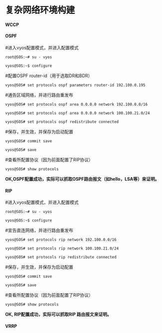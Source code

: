 # 复杂网络环境构建

#### WCCP

#### OSPF

\#进入vyos配置模式，并进入配置模式

`root@SOS:~# su - vyos`

`vyos@SOS:~$ configure`

\#配置OSPF router-id（用于选取DR和BDR）

`vyos@SOS# set protocols ospf parameters router-id 192.100.0.195`

\#通告区域网络，并进行路由重发布

`vyos@SOS# set protocols ospf area 0.0.0.0 network 192.100.0.0/16`

`vyos@SOS# set protocols ospf area 0.0.0.0 network 100.100.21.0/24`

`vyos@SOS# set protocols ospf redistribute connected`

\#保存，并生效，并保存为启动配置

`vyos@SOS# commit save`

`vyos@SOS# save`

\#查看所配置协议（因为前面配置了RIP协议）

`vyos@SOS# show protocols`

**OK,OSPF配置成功，实际可以抓取OSPF路由报文（如hello，LSA等）来证明。**

#### RIP

\#进入vyos配置模式，并进入配置模式

`root@SOS:~# su - vyos`

`vyos@SOS:~$ configure`

\#宣告直连网络，并进行路由重发布

`vyos@SOS# set protocols rip network 192.100.0.0/16`

`vyos@SOS# set protocols rip network 100.100.21.0/24`

`vyos@SOS# set protocols rip redistribute connected`

\#保存，并生效，并保存为启动配置

`vyos@SOS# commit save`

`vyos@SOS# save`

\#查看所配置协议（因为前面配置了RIP协议）

`vyos@SOS# show protocols`

**OK, RIP配置成功，实际可以抓取RIP 路由报文来证明。**

#### VRRP



